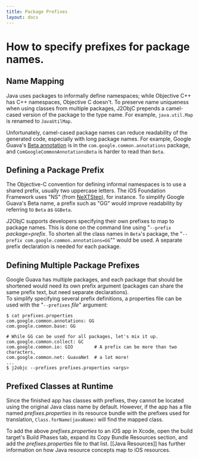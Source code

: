 ```yaml
---
title: Package Prefixes
layout: docs
---
```


# How to specify prefixes for package names.

## Name Mapping

Java uses packages to informally define namespaces; while Objective C++ has C++ namespaces, 
Objective C doesn't.  To preserve name uniqueness when using classes from multiple packages, 
J2ObjC prepends a camel-cased version of the package to the type name.  For example, 
`java.util.Map` is renamed to `JavaUtilMap`.

Unfortunately, camel-cased package names can reduce readability of the generated code, especially 
with long package names.  For example, Google Guava's 
[Beta annotation](http://docs.guava-libraries.googlecode.com/git-history/release/javadoc/com/google/common/annotations/Beta.html) is in the `com.google.common.annotations` package, and `ComGoogleCommonAnnotationsBeta` is harder to read than `Beta`.

## Defining a Package Prefix

The Objective-C convention for defining informal namespaces is to use a shared prefix, usually two 
uppercase letters.  The iOS Foundation Framework uses "NS" (from 
[NeXTStep](http://en.wikipedia.org/wiki/NeXTSTEP)), for instance.  To simplify Google Guava's Beta 
name, a prefix such as "GG" would improve readability by referring to `Beta` as `GGBeta`.

J2ObjC supports developers specifying their own prefixes to map to package names.  This is done 
on the command line using "`--prefix `*package*=*prefix*.  To shorten all the class names in 
`Beta`'s package, the "`--prefix com.google.common.annotations=GG`"" would be used. A separate 
prefix declaration is needed for each package.

## Defining Multiple Package Prefixes

Google Guava has multiple packages, and each package that should be shortened would need its 
own prefix argument (packages can share the same prefix text, but need separate declarations).  
To simplify specifying several prefix definitions, a properties file can be used with the 
"`--prefixes` *file*" argument:

    $ cat prefixes.properties
    com.google.common.annotations: GG
    com.google.common.base: GG
    
    # While GG can be used for all packages, let's mix it up.
    com.google.common.collect: GC
    com.google.common.io: GIO        # A prefix can be more than two characters,
    com.google.common.net: GuavaNet  # a lot more!
    ...
    $ j2objc --prefixes prefixes.properties <args>

## Prefixed Classes at Runtime

Since the finished app has classes with prefixes, they cannot be located using the original Java class name by default. However, if the app has a file named *prefixes.properties* in its resource bundle with the prefixes used for translation, `Class.forName(javaName)` will find the mapped class. 

To add the above *prefixes.properties* to an iOS app in Xcode, open the build target's Build Phases tab, expand its Copy Bundle Resources section, and add the *prefixes.properties* file to that list. [[Java Resources]] has further information on how Java resource concepts map to iOS resources.
